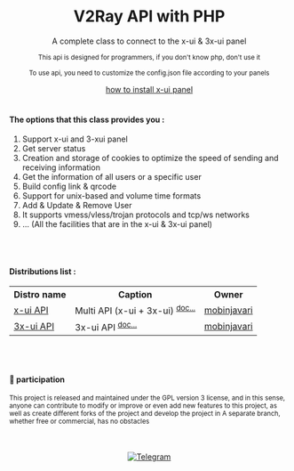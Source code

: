 <div align="center">
  <h1>V2Ray API with PHP</h1>
  <p>A complete class to connect to the x-ui & 3x-ui panel</p>
  <p><sup>This api is designed for programmers, if you don't know php, don't use it</sup></p>
  <p><sup>To use api, you need to customize the config.json file according to your panels</sup></p>
  <p><a href="docs/install">how to install x-ui panel</a><br><br>
</div>

<div align="left">
  <h4>The options that this class provides you :</h4>
  <ol>
    <li>Support x-ui and 3-xui panel</li>
    <li>Get server status</li>
    <li>Creation and storage of cookies to optimize the speed of sending and receiving information</li>
    <li>Get the information of all users or a specific user</li>
    <li>Build config link & qrcode</li>
    <li>Support for unix-based and volume time formats</li>
    <li>Add & Update & Remove User</li>
    <li>It supports vmess/vless/trojan protocols and tcp/ws networks</li>
    <li>... (All the facilities that are in the x-ui & 3x-ui panel)</li>
  </ol>
</div><br><br>

<div>
    <h4>Distributions list :</h4>
    <table>
        <tr>
            <th>Distro name</th>
            <th>Caption</th>
            <th>Owner</th>
        </tr>
        <tr>
            <td><a href="class/xui_api.php">x-ui API</a></td>
            <td>Multi API (x-ui + 3x-ui) <sup><a href="docs/xui_api.md">doc...</a></sup></td>
            <td><a href="https://github.com/mobinjavari">mobinjavari</a></td>
        </tr>
        <tr>
            <td><a href="class/xui_fronting_api.php">3x-ui API</a></td>
            <td>3x-ui API <sup><a href="docs/xui_fronting_api.md">doc...</a></sup></td>
            <td><a href="https://github.com/mobinjavari">mobinjavari</a></td>
        </tr>
    </table>
</div><br><br>

<div>
    <h4>🤝 participation</h4>
    <p><sub>This project is released and maintained under the GPL version 3 license, and in this sense, anyone can contribute to modify or improve or even add new features to this project, as well as create different forks of the project and develop the project in A separate branch, whether free or commercial, has no obstacles</sub></p>
</div><br><br>

<div align="center">
      <a href="https://t.me/mobinjavari" title="Telegram"><img alt="Telegram" src="https://img.shields.io/badge/-Telegram-252932?labelColor=4C8EDA&style=flat&logo=Telegram&logoColor=20232A"></a>
</div>
